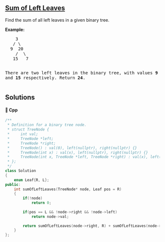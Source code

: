 ## [Sum of Left Leaves](https://leetcode.com/problems/sum-of-left-leaves)

<p>Find the sum of all left leaves in a given binary tree.</p>

<p><b>Example:</b>
<pre>
    3
   / \
  9  20
    /  \
   15   7

There are two left leaves in the binary tree, with values <b>9</b> and <b>15</b> respectively. Return <b>24</b>.
</pre>
</p>

## Solutions
#### 🧠 Cpp
```cpp
/**
 * Definition for a binary tree node.
 * struct TreeNode {
 *     int val;
 *     TreeNode *left;
 *     TreeNode *right;
 *     TreeNode() : val(0), left(nullptr), right(nullptr) {}
 *     TreeNode(int x) : val(x), left(nullptr), right(nullptr) {}
 *     TreeNode(int x, TreeNode *left, TreeNode *right) : val(x), left(left), right(right) {}
 * };
 */
class Solution
{ 
    enum Leaf{R, L};
public:
    int sumOfLeftLeaves(TreeNode* node, Leaf pos = R)
    {
        if(!node)
            return 0;
        
        if(pos == L && !node->right && !node->left)
            return node->val;
        
        return sumOfLeftLeaves(node->right, R) + sumOfLeftLeaves(node->left, L);
    }
};
```
